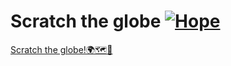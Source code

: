 # Scratch the globe [![Hope](https://img.shields.io/badge/tested%20by-H%C2%AF%5C__(%E3%83%84)__%2F%C2%AFPE-green.svg)](http://www.hopedrivendevelopment.com)

[Scratch the globe!🌍🗺️📌](https://tonibahcic.github.io/scratch-globe)